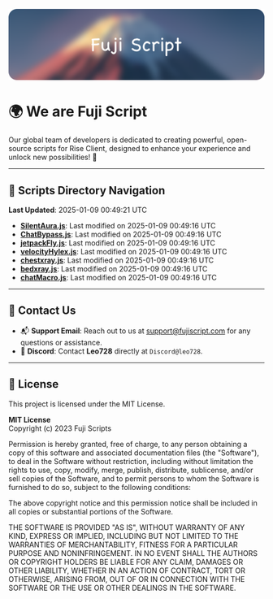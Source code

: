 ![Banner](.github/b.webp)

# 🌍 **We are Fuji Script**

Our global team of developers is dedicated to creating powerful, open-source scripts for Rise Client, designed to enhance your experience and unlock new possibilities! 🌟

---
<!-- SCRIPTS_NAVIGATION_START -->
## 📂 **Scripts Directory Navigation**

**Last Updated**: 2025-01-09 00:49:21 UTC

- **[SilentAura.js](scripts/SilentAura.js)**: Last modified on 2025-01-09 00:49:16 UTC
- **[ChatBypass.js](scripts/ChatBypass.js)**: Last modified on 2025-01-09 00:49:16 UTC
- **[jetpackFly.js](scripts/jetpackFly.js)**: Last modified on 2025-01-09 00:49:16 UTC
- **[velocityHylex.js](scripts/velocityHylex.js)**: Last modified on 2025-01-09 00:49:16 UTC
- **[chestxray.js](scripts/chestxray.js)**: Last modified on 2025-01-09 00:49:16 UTC
- **[bedxray.js](scripts/bedxray.js)**: Last modified on 2025-01-09 00:49:16 UTC
- **[chatMacro.js](scripts/chatMacro.js)**: Last modified on 2025-01-09 00:49:16 UTC

<!-- SCRIPTS_NAVIGATION_END -->

---

## 💬 **Contact Us**  
- 📬 **Support Email**: Reach out to us at [support@fujiscript.com](mailto:support@fujiscript.com) for any questions or assistance.  
- 💬 **Discord**: Contact **Leo728** directly at `Discord@leo728`.

---

## 📜 **License**

This project is licensed under the MIT License.  

**MIT License**  
Copyright (c) 2023 Fuji Scripts  

Permission is hereby granted, free of charge, to any person obtaining a copy of this software and associated documentation files (the "Software"), to deal in the Software without restriction, including without limitation the rights to use, copy, modify, merge, publish, distribute, sublicense, and/or sell copies of the Software, and to permit persons to whom the Software is furnished to do so, subject to the following conditions:  

The above copyright notice and this permission notice shall be included in all copies or substantial portions of the Software.  

THE SOFTWARE IS PROVIDED "AS IS", WITHOUT WARRANTY OF ANY KIND, EXPRESS OR IMPLIED, INCLUDING BUT NOT LIMITED TO THE WARRANTIES OF MERCHANTABILITY, FITNESS FOR A PARTICULAR PURPOSE AND NONINFRINGEMENT. IN NO EVENT SHALL THE AUTHORS OR COPYRIGHT HOLDERS BE LIABLE FOR ANY CLAIM, DAMAGES OR OTHER LIABILITY, WHETHER IN AN ACTION OF CONTRACT, TORT OR OTHERWISE, ARISING FROM, OUT OF OR IN CONNECTION WITH THE SOFTWARE OR THE USE OR OTHER DEALINGS IN THE SOFTWARE.  

